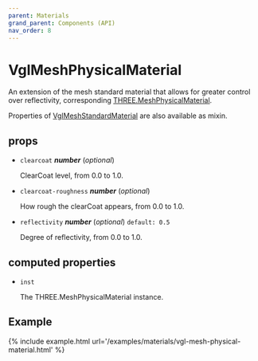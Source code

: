 ```yaml
---
parent: Materials
grand_parent: Components (API)
nav_order: 8
---
```

# VglMeshPhysicalMaterial

An extension of the mesh standard material that allows for greater control over reflectivity,
corresponding [THREE.MeshPhysicalMaterial](https://threejs.org/docs/index.html#api/materials/MeshPhysicalMaterial).

Properties of [VglMeshStandardMaterial](vgl-mesh-standard-material) are also available as mixin. 

## props 

- `clearcoat` ***number*** (*optional*) 

  ClearCoat level, from 0.0 to 1.0. 

- `clearcoat-roughness` ***number*** (*optional*) 

  How rough the clearCoat appears, from 0.0 to 1.0. 

- `reflectivity` ***number*** (*optional*) `default: 0.5` 

  Degree of reflectivity, from 0.0 to 1.0. 

## computed properties 

- `inst` 

  The THREE.MeshPhysicalMaterial instance. 


## Example

{% include example.html url='/examples/materials/vgl-mesh-physical-material.html' %}

